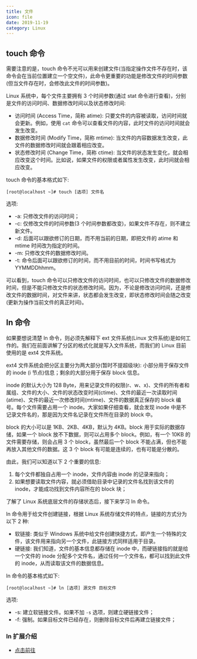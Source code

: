 ```yaml
---
title: 文件
icon: file
date: 2019-11-19
category: Linux
---
```


## touch 命令

需要注意的是，touch 命令不光可以用来创建文件(当指定操作文件不存在时，该命令会在当前位置建立一个空文件)，此命令更重要的功能是修改文件的时间参数(但当文件存在时，会修改此文件的时间参数)。

Linux 系统中，每个文件主要拥有 3 个时间参数(通过 stat 命令进行查看)，分别是文件的访问时间、数据修改时间以及状态修改时间:

- 访问时间 (Access Time，简称 atime): 只要文件的内容被读取，访问时间就会更新。例如，使用 `cat` 命令可以查看文件的内容，此时文件的访问时间就会发生改变。
- 数据修改时间 (Modify Time，简称 mtime): 当文件的内容数据发生改变，此文件的数据修改时间就会跟着相应改变。
- 状态修改时间 (Change Time，简称 ctime): 当文件的状态发生变化，就会相应改变这个时间。比如说，如果文件的权限或者属性发生改变，此时间就会相应改变。

touch 命令的基本格式如下:

```shellsession
[root@localhost ~]# touch [选项] 文件名
```

选项:

- -a: 只修改文件的访问时间；
- -c: 仅修改文件的时间参数(3 个时间参数都改变)，如果文件不存在，则不建立新文件。
- -d: 后面可以跟欲修订的日期，而不用当前的日期，即把文件的 atime 和 mtime 时间改为指定的时间。
- -m: 只修改文件的数据修改时间。
- -t: 命令后面可以跟欲修订的时间，而不用目前的时间，时间书写格式为 YYMMDDhhmm。

可以看到，touch 命令可以只修改文件的访问时间，也可以只修改文件的数据修改时间，但是不能只修改文件的状态修改时间。因为，不论是修改访问时间，还是修改文件的数据时间，对文件来讲，状态都会发生改变，即状态修改时间会随之改变(更新为操作当前文件的真正时间)。

## ln 命令

如果要想说清楚 ln 命令，则必须先解释下 ext 文件系统(Linux 文件系统)是如何工作的。我们在前面讲解了分区的格式化就是写入文件系统，而我们的 Linux 目前使用的是 ext4 文件系统。

ext4 文件系统会把分区主要分为两大部分(暂时不提超级块): 小部分用于保存文件的 inode (i 节点)信息；剩余的大部分用于保存 block 信息。

inode 的默认大小为 128 Byte，用来记录文件的权限(r、w、x)、文件的所有者和属组、文件的大小、文件的状态改变时间(ctime)、文件的最近一次读取时间(atime)、文件的最近一次修改时间(mtime)、文件的数据真正保存的 block 编号。每个文件需要占用一个 inode。大家如果仔细查看，就会发现 inode 中是不记录文件名的，那是因为文件名记录在文件所在目录的 block 中。

block 的大小可以是 1KB、2KB、4KB，默认为 4KB。block 用于实际的数据存储，如果一个 block 放不下数据，则可以占用多个 block。例如，有一个 10KB 的文件需要存储，则会占用 3 个 block，虽然最后一个 block 不能占满，但也不能再放入其他文件的数据。这 3 个 block 有可能是连续的，也有可能是分散的。

由此，我们可以知道以下 2 个重要的信息:

1. 每个文件都独自占用一个 inode，文件内容由 inode 的记录来指向；
1. 如果想要读取文件内容，就必须借助目录中记录的文件名找到该文件的 inode，才能成功找到文件内容所在的 block 块；

了解了 Linux 系统底层文件的存储状态后，接下来学习 ln 命令。

ln 命令用于给文件创建链接，根据 Linux 系统存储文件的特点，链接的方式分为以下 2 种:

- 软链接: 类似于 Windows 系统中给文件创建快捷方式，即产生一个特殊的文件，该文件用来指向另一个文件，此链接方式同样适用于目录。
- 硬链接: 我们知道，文件的基本信息都存储在 inode 中，而硬链接指的就是给一个文件的 inode 分配多个文件名，通过任何一个文件名，都可以找到此文件的 inode，从而读取该文件的数据信息。

ln 命令的基本格式如下:

```shellsession
[root@localhost ~]# ln [选项] 源文件 目标文件
```

选项:

- -s: 建立软链接文件。如果不加 `-s` 选项，则建立硬链接文件；
- -f: 强制。如果目标文件已经存在，则删除目标文件后再建立链接文件；

### ln 扩展介绍

- [点击前往](ln.md)

